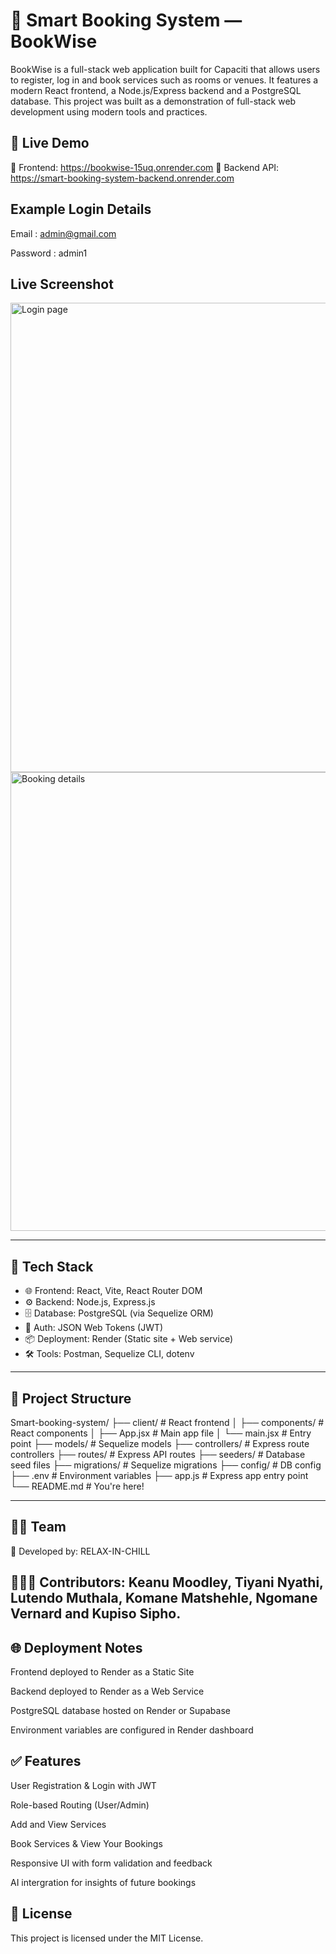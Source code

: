 # 📅 Smart Booking System — BookWise

BookWise is a full-stack web application built for Capaciti that allows users to register, log in and book services such as rooms or venues. It features a modern React frontend, a Node.js/Express backend and a PostgreSQL database. This project was built as a demonstration of full-stack web development using modern tools and practices.

## 🚀 Live Demo

🔗 Frontend: https://bookwise-15uq.onrender.com
🔗 Backend API: https://smart-booking-system-backend.onrender.com

## Example Login Details

Email : admin@gmail.com

Password : admin1

## Live Screenshot 

<img width="1588" height="751" alt="Login page" src="https://github.com/user-attachments/assets/0b435071-120a-41f2-8190-d294837dd955" />

<img width="1575" height="734" alt="Booking details" src="https://github.com/user-attachments/assets/b8005127-59ad-49b1-9fed-973cde5a61ec" />

---


## 🧰 Tech Stack

- 🌐 Frontend: React, Vite, React Router DOM
- ⚙️ Backend: Node.js, Express.js
- 🗄️ Database: PostgreSQL (via Sequelize ORM)
- 🔐 Auth: JSON Web Tokens (JWT)
- 📦 Deployment: Render (Static site + Web service)
- 🛠 Tools: Postman, Sequelize CLI, dotenv

---

## 📁 Project Structure

Smart-booking-system/
├── client/ # React frontend
│ ├── components/ # React components
│ ├── App.jsx # Main app file
│ └── main.jsx # Entry point
├── models/ # Sequelize models
├── controllers/ # Express route controllers
├── routes/ # Express API routes
├── seeders/ # Database seed files
├── migrations/ # Sequelize migrations
├── config/ # DB config
├── .env # Environment variables
├── app.js # Express app entry point
└── README.md # You're here!

---

## 🧑‍🏫 Team
🔹 Developed by: RELAX-IN-CHILL

## 🧑‍🤝‍🧑 Contributors: Keanu Moodley, Tiyani Nyathi, Lutendo Muthala, Komane Matshehle, Ngomane Vernard and Kupiso Sipho. 

## 🌐 Deployment Notes
Frontend deployed to Render as a Static Site

Backend deployed to Render as a Web Service

PostgreSQL database hosted on Render or Supabase

Environment variables are configured in Render dashboard

## ✅ Features
User Registration & Login with JWT

Role-based Routing (User/Admin)

Add and View Services

Book Services & View Your Bookings

Responsive UI with form validation and feedback

AI intergration for insights of future bookings


## 📜 License
This project is licensed under the MIT License.

